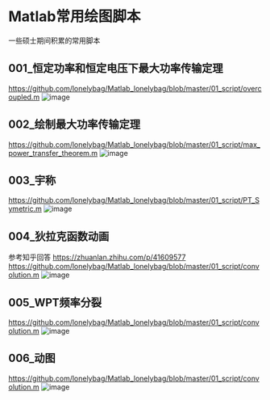 # Matlab常用绘图脚本
一些硕士期间积累的常用脚本

## 001_恒定功率和恒定电压下最大功率传输定理
https://github.com/lonelybag/Matlab_lonelybag/blob/master/01_script/overcoupled.m
![image](https://github.com/lonelybag/Matlab_lonelybag/blob/master/02_results/001.jpg)

## 002_绘制最大功率传输定理
https://github.com/lonelybag/Matlab_lonelybag/blob/master/01_script/max_power_transfer_theorem.m
![image](https://github.com/lonelybag/Matlab_lonelybag/blob/master/02_results/002.jpg)

## 003_宇称
https://github.com/lonelybag/Matlab_lonelybag/blob/master/01_script/PT_Symetric.m
![image](https://github.com/lonelybag/Matlab_lonelybag/blob/master/02_results/003.jpg)

## 004_狄拉克函数动画
参考知乎回答 https://zhuanlan.zhihu.com/p/41609577
https://github.com/lonelybag/Matlab_lonelybag/blob/master/01_script/convolution.m
![image](https://github.com/lonelybag/Matlab_lonelybag/blob/master/02_results/004.jpg)

## 005_WPT频率分裂
https://github.com/lonelybag/Matlab_lonelybag/blob/master/01_script/convolution.m
![image](https://github.com/lonelybag/Matlab_lonelybag/blob/develope/02_results/005.JPG)

## 006_动图
https://github.com/lonelybag/Matlab_lonelybag/blob/master/01_script/convolution.m
![image](https://github.com/lonelybag/Matlab_lonelybag/blob/develope/02_results/006.GIF)